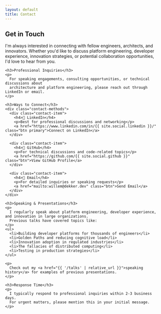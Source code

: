 ```yaml
---
layout: default
title: Contact
---
```


<section class="section">
  <h2>Get in Touch</h2>
  <div class="card">
    <p>
      I'm always interested in connecting with fellow engineers, architects, and innovators. 
      Whether you'd like to discuss platform engineering, developer experience, innovation strategies, 
      or potential collaboration opportunities, I'd love to hear from you.
    </p>
    
    <h3>Professional Inquiries</h3>
    <p>
      For speaking engagements, consulting opportunities, or technical discussions about 
      architecture and platform engineering, please reach out through LinkedIn or email.
    </p>
    
    <h3>Ways to Connect</h3>
    <div class="contact-methods">
      <div class="contact-item">
        <h4>💼 LinkedIn</h4>
        <p>Best for professional discussions and networking</p>
        <a href="https://www.linkedin.com/in/{{ site.social.linkedin }}/" class="btn primary">Connect on LinkedIn</a>
      </div>
      
      <div class="contact-item">
        <h4>🐙 GitHub</h4>
        <p>For technical discussions and code-related topics</p>
        <a href="https://github.com/{{ site.social.github }}" class="btn">View GitHub Profile</a>
      </div>
      
      <div class="contact-item">
        <h4>📧 Email</h4>
        <p>For detailed inquiries or speaking requests</p>
        <a href="mailto:willem@dekker.dev" class="btn">Send Email</a>
      </div>
    </div>
    
    <h3>Speaking & Presentations</h3>
    <p>
      I regularly speak about platform engineering, developer experience, and innovation in large organizations. 
      Previous talks have covered topics like:
    </p>
    <ul>
      <li>Building developer platforms for thousands of engineers</li>
      <li>Golden Paths and reducing cognitive load</li>
      <li>Innovation adoption in regulated industries</li>
      <li>The fallacies of distributed computing</li>
      <li>Testing in production strategies</li>
    </ul>
    
    <p>
      Check out my <a href="{{ '/talks' | relative_url }}">speaking history</a> for examples of previous presentations.
    </p>
    
    <h3>Response Time</h3>
    <p>
      I typically respond to professional inquiries within 2-3 business days. 
      For urgent matters, please mention this in your initial message.
    </p>
  </div>
</section>

<style>
.contact-methods {
  display: grid;
  grid-template-columns: repeat(auto-fit, minmax(280px, 1fr));
  gap: var(--space-6);
  margin: var(--space-6) 0;
}

.contact-item {
  padding: var(--space-4);
  border: 1px solid var(--border);
  border-radius: 12px;
  background: color-mix(in srgb, var(--card) 50%, transparent);
}

.contact-item h4 {
  margin: 0 0 var(--space-2);
  color: var(--text);
  font-size: var(--text-lg);
}

.contact-item p {
  margin: 0 0 var(--space-3);
  color: var(--muted);
  font-size: var(--text-sm);
}

@media (max-width: 768px) {
  .contact-methods {
    grid-template-columns: 1fr;
    gap: var(--space-4);
  }
}
</style>